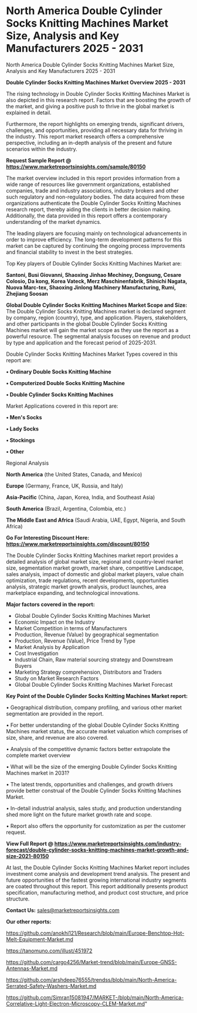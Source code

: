 # North America Double Cylinder Socks Knitting Machines Market Size, Analysis and Key Manufacturers 2025 - 2031
North America Double Cylinder Socks Knitting Machines Market Size, Analysis and Key Manufacturers 2025 - 2031

<Strong> Double Cylinder Socks Knitting Machines Market Overview 2025 - 2031</strong>

The rising technology in Double Cylinder Socks Knitting Machines Market is also depicted in this research report. Factors that are boosting the growth of the market, and giving a positive push to thrive in the global market is explained in detail.

Furthermore, the report highlights on emerging trends, significant drivers, challenges, and opportunities, providing all necessary data for thriving in the industry. This report market research offers a comprehensive perspective, including an in-depth analysis of the present and future scenarios within the industry.

<strong>Request Sample Report @ <a href=https://www.marketreportsinsights.com/sample/80150>https://www.marketreportsinsights.com/sample/80150</a></strong>

The market overview included in this report provides information from a wide range of resources like government organizations, established companies, trade and industry associations, industry brokers and other such regulatory and non-regulatory bodies. The data acquired from these organizations authenticate the Double Cylinder Socks Knitting Machines research report, thereby aiding the clients in better decision making. Additionally, the data provided in this report offers a contemporary understanding of the market dynamics.

The leading players are focusing mainly on technological advancements in order to improve efficiency. The long-term development patterns for this market can be captured by continuing the ongoing process improvements and financial stability to invest in the best strategies.

Top Key players of Double Cylinder Socks Knitting Machines Market are:

<strong>Santoni, Busi Giovanni, Shaoxing Jinhao Mechiney, Dongsung, Cesare Colosio, Da kong, Korea Vateck, Merz Maschinenfabrik, Shinichi Nagata, Nuova Marc-tex, Shaoxing Jinlong Machinery Manufacturing, Rumi, Zhejiang Soosan</strong>

<strong><b>Global Double Cylinder Socks Knitting Machines Market Scope and Size:</b></strong>
The Double Cylinder Socks Knitting Machines market is declared segment by company, region (country), type, and application. Players, stakeholders, and other participants in the global Double Cylinder Socks Knitting Machines market will gain the market scope as they use the report as a powerful resource. The segmental analysis focuses on revenue and product by type and application and the forecast period of 2025-2031.

Double Cylinder Socks Knitting Machines Market Types covered in this report are:

<strong>• Ordinary Double Socks Knitting Machine

• Computerized Double Socks Knitting Machine

• Double Cylinder Socks Knitting Machines</strong>

Market Applications covered in this report are:

<strong>• Men&#39;s Socks

• Lady Socks

• Stockings

• Other</strong> 

Regional Analysis

<strong>North America</strong> (the United States, Canada, and Mexico)

<strong>Europe</strong> (Germany, France, UK, Russia, and Italy)

<strong>Asia-Pacific</strong> (China, Japan, Korea, India, and Southeast Asia)

<strong>South America</strong> (Brazil, Argentina, Colombia, etc.)

<strong>The Middle East and Africa</strong> (Saudi Arabia, UAE, Egypt, Nigeria, and South Africa)

<strong>Go For Interesting Discount Here: <a href=https://www.marketreportsinsights.com/discount/80150>https://www.marketreportsinsights.com/discount/80150</a></strong>

The Double Cylinder Socks Knitting Machines market report provides a detailed analysis of global market size, regional and country-level market size, segmentation market growth, market share, competitive Landscape, sales analysis, impact of domestic and global market players, value chain optimization, trade regulations, recent developments, opportunities analysis, strategic market growth analysis, product launches, area marketplace expanding, and technological innovations.

<strong><b>Major factors covered in the report:</b></strong>
<ul>
  <li>Global Double Cylinder Socks Knitting Machines Market </li>
  <li>Economic Impact on the Industry</li>
  <li>Market Competition in terms of Manufacturers</li>
  <li>Production, Revenue (Value) by geographical segmentation</li>
  <li>Production, Revenue (Value), Price Trend by Type</li>
  <li>Market Analysis by Application</li>
  <li>Cost Investigation</li>
  <li>Industrial Chain, Raw material sourcing strategy and Downstream Buyers</li>
  <li>Marketing Strategy comprehension, Distributors and Traders</li>
  <li>Study on Market Research Factors</li>
  <li>Global Double Cylinder Socks Knitting Machines Market Forecast</li>
</ul>

<strong><b>Key Point of the Double Cylinder Socks Knitting Machines Market report:</b></strong>

• Geographical distribution, company profiling, and various other market segmentation are provided in the report.

• For better understanding of the global Double Cylinder Socks Knitting Machines market status, the accurate market valuation which comprises of size, share, and revenue are also covered.

• Analysis of the competitive dynamic factors better extrapolate the complete market overview

• What will be the size of the emerging Double Cylinder Socks Knitting Machines market in 2031?

• The latest trends, opportunities and challenges, and growth drivers provide better construal of the Double Cylinder Socks Knitting Machines Market.

• In-detail industrial analysis, sales study, and production understanding shed more light on the future market growth rate and scope.

• Report also offers the opportunity for customization as per the customer request.

<strong><b>View Full Report @ <a href=https://www.marketreportsinsights.com/industry-forecast/double-cylinder-socks-knitting-machines-market-growth-and-size-2021-80150>https://www.marketreportsinsights.com/industry-forecast/double-cylinder-socks-knitting-machines-market-growth-and-size-2021-80150</a></b></strong>


At last, the Double Cylinder Socks Knitting Machines Market report includes investment come analysis and development trend analysis. The present and future opportunities of the fastest growing international industry segments are coated throughout this report. This report additionally presents product specification, manufacturing method, and product cost structure, and price structure.

<strong>Contact Us:</strong>
sales@marketreportsinsights.com

<strong>Our other reports:</strong>

<a href=https://github.com/anokhi121/Research/blob/main/Europe-Benchtop-Hot-Melt-Equipment-Market.md>https://github.com/anokhi121/Research/blob/main/Europe-Benchtop-Hot-Melt-Equipment-Market.md</a>

<a href=https://tanomuno.com/illust/451972>https://tanomuno.com/illust/451972</a>

<a href=https://github.com/cargo4256/Market-trend/blob/main/Europe-GNSS-Antennas-Market.md>https://github.com/cargo4256/Market-trend/blob/main/Europe-GNSS-Antennas-Market.md</a>

<a href=https://github.com/arshdeep76555/trendss/blob/main/North-America-Serrated-Safety-Washers-Market.md>https://github.com/arshdeep76555/trendss/blob/main/North-America-Serrated-Safety-Washers-Market.md</a>

<a href=https://github.com/Simran15081947/MARKET-/blob/main/North-America-Correlative-Light-Electron-Microscopy-CLEM-Market.md>https://github.com/Simran15081947/MARKET-/blob/main/North-America-Correlative-Light-Electron-Microscopy-CLEM-Market.md</a>"

